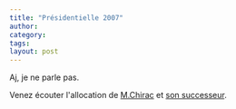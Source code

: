 ```yaml
---
title: "Présidentielle 2007"
author:
category: 
tags: 
layout: post
---
```

Aj, je ne parle pas.

Venez écouter l'allocation de <a href="http://www.rfi.fr/actufr/articles/089/article_51862.asp">M.Chirac</a> et <a href="http://www.rfi.fr/actufr/articles/089/article_51876.asp">son successeur</a>.  


